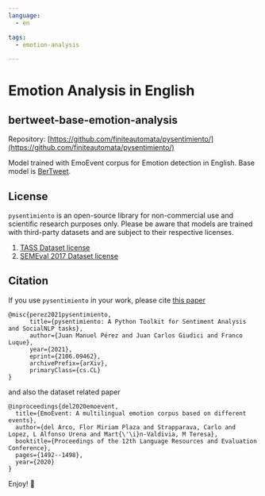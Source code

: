 ```yaml
---
language: 
  - en

tags:
  - emotion-analysis

---
```

# Emotion Analysis in English
## bertweet-base-emotion-analysis

Repository: [https://github.com/finiteautomata/pysentimiento/](https://github.com/finiteautomata/pysentimiento/)


Model trained with EmoEvent corpus for Emotion detection in English. Base model is [BerTweet](https://huggingface.co/vinai/bertweet-base).


## License

`pysentimiento` is an open-source library for non-commercial use and scientific research purposes only. Please be aware that models are trained with third-party datasets and are subject to their respective licenses. 

1. [TASS Dataset license](http://tass.sepln.org/tass_data/download.php)
2. [SEMEval 2017 Dataset license]()

## Citation

If you use `pysentimiento` in your work, please cite [this paper](https://arxiv.org/abs/2106.09462)

```
@misc{perez2021pysentimiento,
      title={pysentimiento: A Python Toolkit for Sentiment Analysis and SocialNLP tasks},
      author={Juan Manuel Pérez and Juan Carlos Giudici and Franco Luque},
      year={2021},
      eprint={2106.09462},
      archivePrefix={arXiv},
      primaryClass={cs.CL}
}
```

and also the dataset related paper

```
@inproceedings{del2020emoevent,
  title={EmoEvent: A multilingual emotion corpus based on different events},
  author={del Arco, Flor Miriam Plaza and Strapparava, Carlo and Lopez, L Alfonso Urena and Mart{\'\i}n-Valdivia, M Teresa},
  booktitle={Proceedings of the 12th Language Resources and Evaluation Conference},
  pages={1492--1498},
  year={2020}
}
```

Enjoy! 🤗
